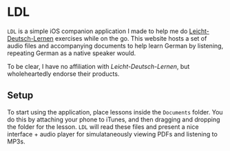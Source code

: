 # LDL
`LDL` is a simple iOS companion application I made to help me do [Leicht-Deutsch-Lernen](http://leicht-deutsch-lernen.com) exercises while on the go. This website hosts a set of audio files and accompanying documents to help learn German by listening, repeating German as a native speaker would.

To be clear, I have no affiliation with *Leicht-Deutsch-Lernen*, but wholeheartedly endorse their products.

## Setup

To start using the application, place lessons inside the `Documents` folder. You do this by attaching your phone to iTunes, and then dragging and dropping the folder for the lesson. `LDL` will read these files and present a nice interface + audio player for simulataneously viewing PDFs and listening to MP3s.
